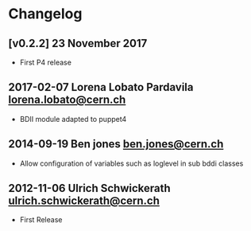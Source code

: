 # Changelog

## [v0.2.2] 23 November 2017

- First P4 release

## 2017-02-07 Lorena Lobato Pardavila <lorena.lobato@cern.ch>

- BDII module adapted to puppet4

## 2014-09-19 Ben jones <ben.jones@cern.ch>

- Allow configuration of variables such as loglevel in sub bddi classes

## 2012-11-06 Ulrich Schwickerath <ulrich.schwickerath@cern.ch>

- First Release

